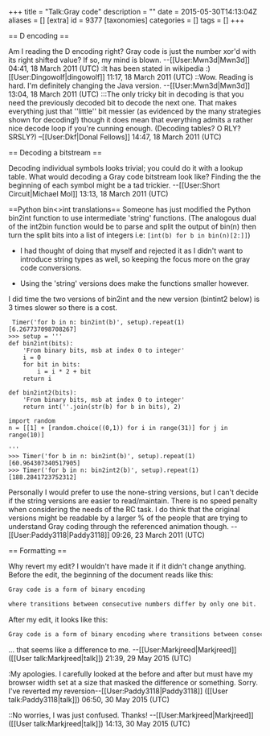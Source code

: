 +++
title = "Talk:Gray code"
description = ""
date = 2015-05-30T14:13:04Z
aliases = []
[extra]
id = 9377
[taxonomies]
categories = []
tags = []
+++

== D encoding ==

Am I reading the D encoding right? Gray code is just the number xor'd with its right shifted value? If so, my mind is blown. --[[User:Mwn3d|Mwn3d]] 04:41, 18 March 2011 (UTC)
:It has been stated in wikipedia :) [[User:Dingowolf|dingowolf]] 11:17, 18 March 2011 (UTC)
::Wow. Reading is hard. I'm definitely changing the Java version. --[[User:Mwn3d|Mwn3d]] 13:04, 18 March 2011 (UTC)
:::The only tricky bit in decoding is that you need the previously decoded bit to decode the next one. That makes everything just that ''little'' bit messier (as evidenced by the many strategies shown for decoding!) though it does mean that everything admits a rather nice decode loop if you're cunning enough. (Decoding tables? O RLY? SRSLY?) –[[User:Dkf|Donal Fellows]] 14:47, 18 March 2011 (UTC)

== Decoding a bitstream ==

Decoding individual symbols looks trivial; you could do it with a lookup table. What would decoding a Gray code bitstream look like? Finding the the beginning of each symbol might be a tad trickier. --[[User:Short Circuit|Michael Mol]] 13:13, 18 March 2011 (UTC)

==Python bin<>int translations==
Someone has just modified the Python bin2int function to use intermediate 'string' functions. (The analogous dual of the int2bin function would be to parse and split the output of bin(n) then turn the split bits into a list of integers i.e: <code>[int(b) for b in bin(n)[2:]]</code>)

* I had thought of doing that myself and rejected it as I didn't want to introduce string types as well, so keeping the focus more on the gray code conversions. 

* Using the 'string' versions does make the functions smaller however.

I did time the two versions of bin2int and the new version (bintint2 below) is 3 times slower so there is a cost.

```python>>>
 Timer('for b in n: bin2int(b)', setup).repeat(1)
[6.267737098708267]
>>> setup = '''
def bin2int(bits):
	'From binary bits, msb at index 0 to integer'
	i = 0
	for bit in bits:
		i = i * 2 + bit
	return i

def bin2int2(bits):
	'From binary bits, msb at index 0 to integer'
	return int(''.join(str(b) for b in bits), 2)

import random
n = [[1] + [random.choice((0,1)) for i in range(31)] for j in range(10)]

'''
>>> Timer('for b in n: bin2int(b)', setup).repeat(1)
[60.964307340517905]
>>> Timer('for b in n: bin2int2(b)', setup).repeat(1)
[188.2841723752312]
```


Personally I would prefer to use the none-string versions, but I can't decide if the string versions are easier to read/maintain. There is no speed penalty when considering the needs of the RC task. I do think that the original versions might be readable by a larger % of the people that are trying to understand Gray coding through the referenced animation though. --[[User:Paddy3118|Paddy3118]] 09:26, 23 March 2011 (UTC)

== Formatting ==

Why revert my edit?  I wouldn't have made it if it didn't change anything.  Before the edit,  the beginning of the document reads like this:


```txt
Gray code is a form of binary encoding

where transitions between consecutive numbers differ by only one bit. 
```


After my edit, it looks like this:


```txt
Gray code is a form of binary encoding where transitions between consecutive numbers differ by only one bit.
```


... that seems like a difference to me. --[[User:Markjreed|Markjreed]] ([[User talk:Markjreed|talk]]) 21:39, 29 May 2015 (UTC)

:My apologies. I carefully looked at the before and after but must have my browser width set at a size that masked the difference or something. Sorry. I've reverted my reversion--[[User:Paddy3118|Paddy3118]] ([[User talk:Paddy3118|talk]]) 06:50, 30 May 2015 (UTC)

::No worries, I was just confused.  Thanks!  --[[User:Markjreed|Markjreed]] ([[User talk:Markjreed|talk]]) 14:13, 30 May 2015 (UTC)
